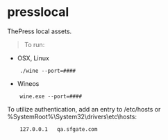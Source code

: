 # presslocal
ThePress local assets.

> To run:

* OSX, Linux
```
	./wine --port=####
```

* Wineos
```
	wine.exe --port=####
```

To utilize authentication, add an entry to /etc/hosts or %SystemRoot%\System32\drivers\etc\hosts:

```
	127.0.0.1	qa.sfgate.com
```
